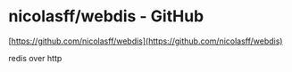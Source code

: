 <!--
id: 2853175116
link: http://tumblr.atmos.org/post/2853175116/nicolasff-webdis-github
slug: nicolasff-webdis-github
date: Thu Jan 20 2011 21:16:50 GMT-0800 (PST)
publish: 2011-01-020
tags: 
title: nicolasff/webdis - GitHub
-->


nicolasff/webdis - GitHub
=========================

[https://github.com/nicolasff/webdis](https://github.com/nicolasff/webdis)

redis over http

